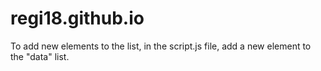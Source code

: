 # regi18.github.io

To add new elements to the list, in the script.js file, add a new element to the "data" list.
